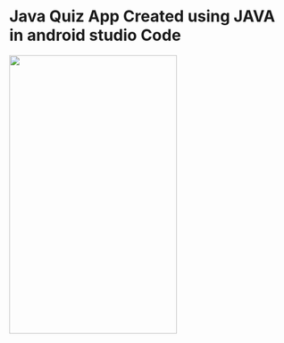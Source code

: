 # Java Quiz App Created using JAVA in android studio Code

<img src="https://user-images.githubusercontent.com/94870982/195631863-73a23682-2eb8-4886-9abd-66e43853f272.png"  width="300" height="500" align="left"/>
